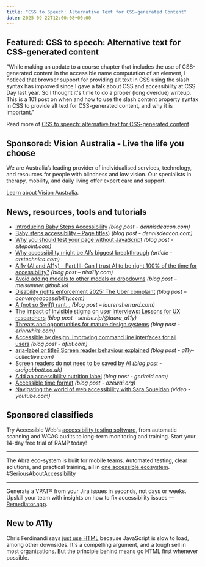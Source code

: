 ```yaml
---
title: "CSS to Speech: Alternative Text for CSS-generated Content"
date: 2025-09-22T12:00:08+00:00
---
```


## Featured: CSS to speech: Alternative text for CSS-generated content

"While making an update to a course chapter that includes the use of CSS-generated content in the accessible name computation of an element, I noticed that browser support for providing alt text in CSS using the slash syntax has improved since I gave a talk about CSS and accessibility at CSS Day last year. So I thought it's time to do a proper (long overdue) writeup. This is a 101 post on when and how to use the slash content property syntax in CSS to provide alt text for CSS-generated content, and why it is important."

Read more of [CSS to speech: alternative text for CSS-generated content](https://www.sarasoueidan.com/blog/alt-text-for-css-generated-content/)

## Sponsored: Vision Australia - Live the life you choose

We are Australia’s leading provider of individualised services, technology, and resources for people with blindness and low vision. Our specialists in therapy, mobility, and daily living offer expert care and support.

[Learn about Vision Australia](https://visionaustralia.org).

## News, resources, tools and tutorials

- [Introducing Baby Steps Accessibility](https://www.dennisdeacon.com/web/accessibility/introducing-baby-steps-accessibility/) *(blog post - dennisdeacon.com)*
- [Baby steps accessibility – Page titles](https://www.dennisdeacon.com/web/accessibility/baby-steps-accessibility-page-titles/)) *(blog post - dennisdeacon.com)*
- [Why you should test your page without JavaScript](https://www.sitepoint.com/test-your-page-without-javascript/) *(blog post - sitepoint.com)*
- [Why accessibility might be AI’s biggest breakthrough](https://arstechnica.com/information-technology/2025/09/study-finds-neurodiverse-workers-more-satisfied-with-ai-assistants/) *(article - arstechnica.com)*
- [AI1y (AI and A11y) – Part III: Can I trust AI to be right 100% of the time for accessibility?](https://www.nira11y.com/post/ai1y-ai-and-a11y-part-iii-can-i-trust-ai-to-be-right-100-of-the-time-for-accessibility) *(blog post – nira11y.com)*
- [Avoid adding modals to other modals or dropdowns](https://melsumner.github.io/avoid-modals-in-nested-contexts) *(blog post – melsumner.github.io)*
- [Disability rights enforcement 2025: The Uber complaint](https://convergeaccessibility.com/2025/09/15/disability_rights_enforcement_2025_the_uber_complaint/) *(blog post – convergeaccessibility.com)*
- [A (not so Swift) rant…](https://www.laurensherrard.com/blog/a-not-so-swift-rant) *(blog post – laurensherrard.com)*
- [The impact of invisible stigma on user interviews: Lessons for UX researchers](https://scribe.rip/@laura_a11y/the-impact-of-invisible-stigma-on-user-interviews-lessons-for-ux-researchers-f1c8ea395893) *(blog post - scribe.rip/@laura_a11y)*
- [Threats and opportunities for mature design systems](https://erinrwhite.com/design-systems-threats) *(blog post - erinrwhite.com)*
- [Accessible by design: Improving command line interfaces for all users](https://afixt.com/accessible-by-design-improving-command-line-interfaces-for-all-users/) *(blog post - afixt.com)*
- [aria-label or title? Screen reader behaviour explained](https://www.a11y-collective.com/blog/aria-label-vs-title/) *(blog post - a11y-collective.com)*
- [Screen readers do not need to be saved by AI](https://www.craigabbott.co.uk/blog/screen-readers-do-not-need-saved-by-ai/) *(blog post - craigabbott.co.uk)*
- [Add an accessibility nutrition label](https://gerireid.com/blog/how-to-add-an-accessibility-nutrition-label/) *(blog post - gerireid.com)*
- [Accessible time format](https://ozewai.org/blog/newsletter/accessible-time-format/) *(blog post - ozewai.org)*
- [Navigating the world of web accessibility with Sara Soueidan](https://www.youtube.com/watch?v=ndGKjhzmLXc) *(video - youtube.com)*

## Sponsored classifieds

Try Accessible Web's [accessibility testing software](https://accessibleweb.com/pricing/?utm_source=a11y_weekly&utm_medium=ad&utm_campaign=a11y_top_ad), from automatic scanning and WCAG audits to long-term monitoring and training. Start your 14-day free trial of RAMP today!

---

The Abra eco-system is built for mobile teams. Automated testing, clear solutions, and practical training, all in [one accessible ecosystem](http://abra.id/a11yproducts). #SeriousAboutAccessibility

---

Generate a VPAT® from your Jira issues in seconds, not days or weeks. Upskill your team with insights on how to fix accessibility issues — [Remediator.app](https://remediator.app/).

## New to A11y

Chris Ferdinandi says [just use HTML](https://gomakethings.com/just-use-html/) because JavaScript is slow to load, among other downsides. It's a compelling argument, and a tough sell in most organizations. But the principle behind means go HTML first whenever possible.
